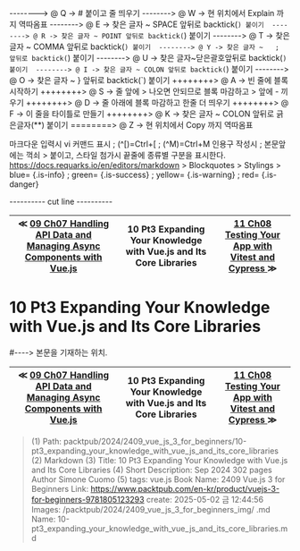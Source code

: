 
--------> @ Q -> # 붙이고 줄 띄우기 
--------> @ W -> 현 위치에서 Explain 까지 역따옴표 
--------> @ E -> 찾은 글자 ~ SPACE 앞뒤로 backtick(`) 붙이기 
--------> @ R -> 찾은 글자 ~ POINT 앞뒤로 backtick(`) 붙이기 
--------> @ T -> 찾은 글자 ~ COMMA 앞뒤로 backtick(`) 붙이기 
--------> @ Y -> 찾은 글자 ~   ;   앞뒤로 backtick(`) 붙이기 
--------> @ U -> 찾은 글자~닫은괄호앞뒤로 backtick(`) 붙이기 
--------> @ I -> 찾은 글자 ~ COLON 앞뒤로 backtick(`) 붙이기 
--------> @ O -> 찾은 글자 ~   }   앞뒤로 backtick(`) 붙이기 
++++++++> @ A -> 빈 줄에 블록 시작하기 
++++++++> @ S -> 줄 앞에 > 나오면 안되므로 블록 마감하고 > 앞에 - 끼우기 
++++++++> @ D -> 줄 아래에 블록 마감하고 한줄 더 띄우기 
++++++++> @ F -> 이 줄을 타이틀로 만들기 
++++++++> @ K -> 찾은 글자 ~ COLON 앞뒤로 긁은글자(**) 붙이기 
========> @ Z -> 현 위치에서 Copy 까지 역따옴표 

마크다운 입력시 vi 커맨드 표시 ; (^[)=Ctrl+[ ; (^M)=Ctrl+M
인용구 작성시 ; 본문앞에는 꺽쇠 > 붙이고, 스타일 첨가시 끝줄에 종류별 구분을 표시한다.
https://docs.requarks.io/en/editors/markdown > Blockquotes > Stylings >
blue= {.is-info} ; green= {.is-success} ; yellow= {.is-warning} ; red= {.is-danger}

---------- cut line ----------

| ≪ [ 09 Ch07 Handling API Data and Managing Async Components with Vue.js ](/packtpub/2024/2409_vue_js_3_for_beginners/09_ch07_handling_api_data_and_managing_async_components_with_vue_js) | 10 Pt3 Expanding Your Knowledge with Vue.js and Its Core Libraries | [ 11 Ch08 Testing Your App with Vitest and Cypress ](/packtpub/2024/2409_vue_js_3_for_beginners/11_ch08_testing_your_app_with_vitest_and_cypress) ≫ |
|:----:|:----:|:----:|

# 10 Pt3 Expanding Your Knowledge with Vue.js and Its Core Libraries
#----> 본문을 기재하는 위치.



| ≪ [ 09 Ch07 Handling API Data and Managing Async Components with Vue.js ](/packtpub/2024/2409_vue_js_3_for_beginners/09_ch07_handling_api_data_and_managing_async_components_with_vue_js) | 10 Pt3 Expanding Your Knowledge with Vue.js and Its Core Libraries | [ 11 Ch08 Testing Your App with Vitest and Cypress ](/packtpub/2024/2409_vue_js_3_for_beginners/11_ch08_testing_your_app_with_vitest_and_cypress) ≫ |
|:----:|:----:|:----:|

> (1) Path: packtpub/2024/2409_vue_js_3_for_beginners/10-pt3_expanding_your_knowledge_with_vue_js_and_its_core_libraries
> (2) Markdown
> (3) Title: 10 Pt3 Expanding Your Knowledge with Vue.js and Its Core Libraries
> (4) Short Description: Sep 2024 302 pages Author Simone Cuomo
> (5) tags: vue.js
> Book Name: 2409 Vue.js 3 for Beginners
> Link: https://www.packtpub.com/en-kr/product/vuejs-3-for-beginners-9781805123293
> create: 2025-05-02 금 12:44:56
> Images: /packtpub/2024/2409_vue_js_3_for_beginners_img/
> .md Name: 10-pt3_expanding_your_knowledge_with_vue_js_and_its_core_libraries.md

